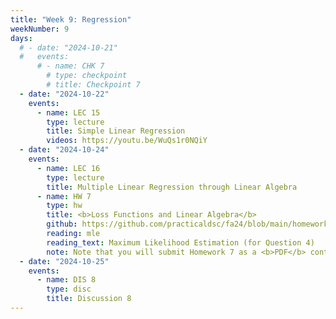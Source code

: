 ```yaml
---
title: "Week 9: Regression"
weekNumber: 9
days:
  # - date: "2024-10-21"
  #   events:
      # - name: CHK 7
        # type: checkpoint
        # title: Checkpoint 7
  - date: "2024-10-22"
    events:
      - name: LEC 15
        type: lecture
        title: Simple Linear Regression
        videos: https://youtu.be/WuQs1r0NQiY
  - date: "2024-10-24"
    events:
      - name: LEC 16
        type: lecture
        title: Multiple Linear Regression through Linear Algebra
      - name: HW 7
        type: hw
        title: <b>Loss Functions and Linear Algebra</b>
        github: https://github.com/practicaldsc/fa24/blob/main/homeworks/hw07/hw07.ipynb
        reading: mle
        reading_text: Maximum Likelihood Estimation (for Question 4)
        note: Note that you will submit Homework 7 as a <b>PDF</b> containing your answers to math questions – you will not submit any code!
  - date: "2024-10-25"
    events:
      - name: DIS 8
        type: disc
        title: Discussion 8
---
```

